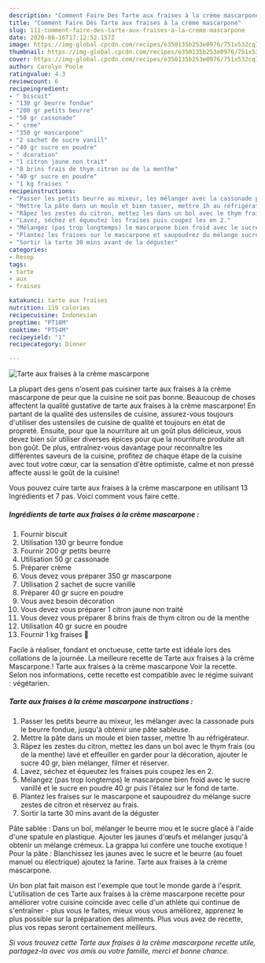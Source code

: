 ```yaml
---
description: "Comment Faire Des Tarte aux fraises à la crème mascarpone"
title: "Comment Faire Des Tarte aux fraises à la crème mascarpone"
slug: 111-comment-faire-des-tarte-aux-fraises-a-la-creme-mascarpone
date: 2020-08-16T17:12:52.157Z
image: https://img-global.cpcdn.com/recipes/e350135b253e0976/751x532cq70/tarte-aux-fraises-a-la-creme-mascarpone-photo-principale-de-la-recette.jpg
thumbnail: https://img-global.cpcdn.com/recipes/e350135b253e0976/751x532cq70/tarte-aux-fraises-a-la-creme-mascarpone-photo-principale-de-la-recette.jpg
cover: https://img-global.cpcdn.com/recipes/e350135b253e0976/751x532cq70/tarte-aux-fraises-a-la-creme-mascarpone-photo-principale-de-la-recette.jpg
author: Carolyn Poole
ratingvalue: 4.3
reviewcount: 6
recipeingredient:
- " biscuit"
- "130 gr beurre fondue"
- "200 gr petits beurre"
- "50 gr cassonade"
- " crme"
- "350 gr mascarpone"
- "2 sachet de sucre vanill"
- "40 gr sucre en poudre"
- " dcoration"
- "1 citron jaune non trait"
- "8 brins frais de thym citron ou de la menthe"
- "40 gr sucre en poudre"
- "1 kg fraises "
recipeinstructions:
- "Passer les petits beurre au mixeur, les mélanger avec la cassonade puis le beurre fondue, jusqu&#39;à obtenir une pâte sableuse."
- "Mettre la pâte dans un moule et bien tasser, mettre 1h au réfrigérateur."
- "Râpez les zestes du citron, mettez les dans un bol avec le thym frais (ou de la menthe) lavé et effeuiller en garder pour la décoration, ajouter le sucre 40 gr, bien mélanger, filmer et réserver."
- "Lavez, séchez et équeutez les fraises puis coupez les en 2."
- "Mélangez (pas trop longtemps) le mascarpone bien froid avec le sucre vanillé et le sucre en poudre 40 gr puis l&#39;étalez sur le fond de tarte."
- "Plantez les fraises sur le mascarpone et saupoudrez du mélange sucre zestes de citron et réservez au frais."
- "Sortir la tarte 30 mins avant de la déguster"
categories:
- Resep
tags:
- tarte
- aux
- fraises

katakunci: tarte aux fraises 
nutrition: 119 calories
recipecuisine: Indonesian
preptime: "PT18M"
cooktime: "PT54M"
recipeyield: "1"
recipecategory: Dinner

---
```



![Tarte aux fraises à la crème mascarpone](https://img-global.cpcdn.com/recipes/e350135b253e0976/751x532cq70/tarte-aux-fraises-a-la-creme-mascarpone-photo-principale-de-la-recette.jpg)

La plupart des gens n'osent pas cuisiner tarte aux fraises à la crème mascarpone de peur que la cuisine ne soit pas bonne. Beaucoup de choses affectent la qualité gustative de tarte aux fraises à la crème mascarpone! En partant de la qualité des ustensiles de cuisine, assurez-vous toujours d'utiliser des ustensiles de cuisine de qualité et toujours en état de propreté. Ensuite, pour que la nourriture ait un goût plus délicieux, vous devez bien sûr utiliser diverses épices pour que la nourriture produite ait bon goût. De plus, entraînez-vous davantage pour reconnaître les différentes saveurs de la cuisine, profitez de chaque étape de la cuisine avec tout votre cœur, car la sensation d'être optimiste, calme et non pressé affecte aussi le goût de la cuisine!

<!--inarticleads1-->

Vous pouvez cuire tarte aux fraises à la crème mascarpone en utilisant 13 Ingrédients et 7 pas. Voici comment vous faire cette.

##### Ingrédients de tarte aux fraises à la crème mascarpone :

1. Fournir  biscuit
1. Utilisation 130 gr beurre fondue
1. Fournir 200 gr petits beurre
1. Utilisation 50 gr cassonade
1. Préparer  crème
1. Vous devez vous préparer 350 gr mascarpone
1. Utilisation 2 sachet de sucre vanillé
1. Préparer 40 gr sucre en poudre
1. Vous avez besoin  décoration
1. Vous devez vous préparer 1 citron jaune non traité
1. Vous devez vous préparer 8 brins frais de thym citron ou de la menthe
1. Utilisation 40 gr sucre en poudre
1. Fournir 1 kg fraises 🍓


Facile à réaliser, fondant et onctueuse, cette tarte est idéale lors des collations de la journée. La meilleure recette de Tarte aux fraises à la crème Mascarpone.! Tarte aux fraises à la crème mascarpone Voir la recette. Selon nos informations, cette recette est compatible avec le régime suivant : végétarien. 

<!--inarticleads2-->

##### Tarte aux fraises à la crème mascarpone instructions :

1. Passer les petits beurre au mixeur, les mélanger avec la cassonade puis le beurre fondue, jusqu&#39;à obtenir une pâte sableuse.
1. Mettre la pâte dans un moule et bien tasser, mettre 1h au réfrigérateur.
1. Râpez les zestes du citron, mettez les dans un bol avec le thym frais (ou de la menthe) lavé et effeuiller en garder pour la décoration, ajouter le sucre 40 gr, bien mélanger, filmer et réserver.
1. Lavez, séchez et équeutez les fraises puis coupez les en 2.
1. Mélangez (pas trop longtemps) le mascarpone bien froid avec le sucre vanillé et le sucre en poudre 40 gr puis l&#39;étalez sur le fond de tarte.
1. Plantez les fraises sur le mascarpone et saupoudrez du mélange sucre zestes de citron et réservez au frais.
1. Sortir la tarte 30 mins avant de la déguster


Pâte sablée : Dans un bol, mélanger le beurre mou et le sucre glacé à l&#39;aide d&#39;une spatule en plastique. Ajouter les jaunes d&#39;œufs et mélanger jusqu&#39;à obtenir un mélange crémeux. La grappa lui confère une touche exotique ! Pour la pâte : Blanchissez les jaunes avec le sucre et le beurre (au fouet manuel ou électrique) ajoutez la farine. Tarte aux fraises à la crème mascarpone. 

<!--inarticleads1-->

<p>
Un bon plat fait maison est l'exemple que tout le monde garde à l'esprit. L'utilisation de ces Tarte aux fraises à la crème mascarpone recette pour améliorer votre cuisine coïncide avec celle d'un athlète qui continue de s'entraîner - plus vous le faites, mieux vous vous améliorez, apprenez le plus possible sur la préparation des aliments. Plus vous avez de recette, plus vos repas seront certainement meilleurs.
</p>

<p>
<i>Si vous trouvez cette Tarte aux fraises à la crème mascarpone recette utile, partagez-la avec vos amis ou votre famille, merci et bonne chance.</i>
</p>
